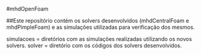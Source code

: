 #mhdOpenFoam

##Este repositório contém os solvers desenvolvidos (mhdCentralFoam e mhdPimpleFoam) e as simulações utilizadas para verificação dos mesmos.

simulacoes = diretórios com as simulações realizadas utilizando os novos solvers.
solver = diretório com os códigos dos solvers desenvolvidos.
